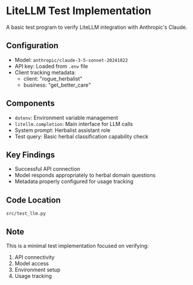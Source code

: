 # LiteLLM Test Implementation

A basic test program to verify LiteLLM integration with Anthropic's Claude.

## Configuration
- Model: `anthropic/claude-3-5-sonnet-20241022`
- API key: Loaded from `.env` file
- Client tracking metadata:
  - client: "rogue_herbalist"
  - business: "get_better_care"

## Components
- `dotenv`: Environment variable management
- `litellm.completion`: Main interface for LLM calls
- System prompt: Herbalist assistant role
- Test query: Basic herbal classification capability check

## Key Findings
- Successful API connection
- Model responds appropriately to herbal domain questions
- Metadata properly configured for usage tracking

## Code Location
`src/test_llm.py`

## Note
This is a minimal test implementation focused on verifying:
1. API connectivity
2. Model access
3. Environment setup
4. Usage tracking